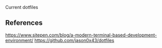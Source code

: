Current dotfiles

## References

https://www.sitepen.com/blog/a-modern-terminal-based-development-environment/
https://github.com/jason0x43/dotfiles

